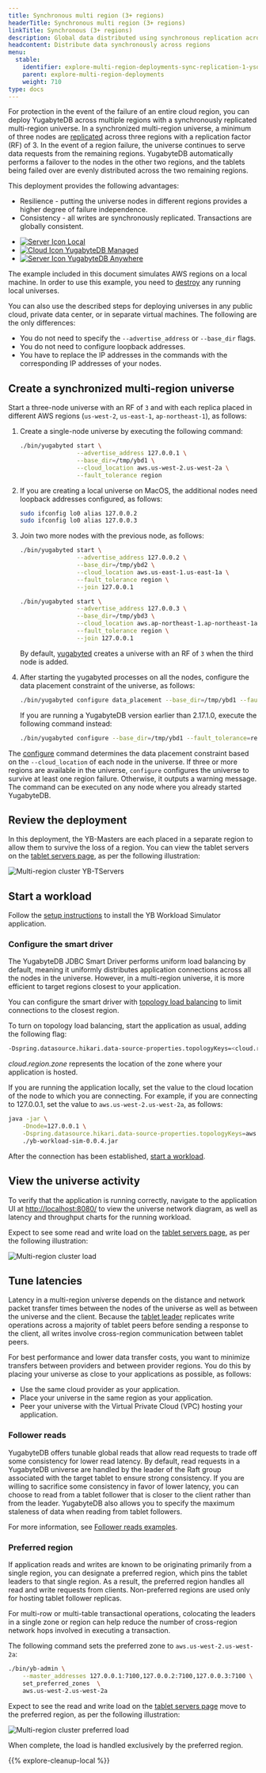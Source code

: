 ```yaml
---
title: Synchronous multi region (3+ regions)
headerTitle: Synchronous multi region (3+ regions)
linkTitle: Synchronous (3+ regions)
description: Global data distributed using synchronous replication across regions.
headcontent: Distribute data synchronously across regions
menu:
  stable:
    identifier: explore-multi-region-deployments-sync-replication-1-ysql
    parent: explore-multi-region-deployments
    weight: 710
type: docs
---
```


For protection in the event of the failure of an entire cloud region, you can deploy YugabyteDB across multiple regions with a synchronously replicated multi-region universe. In a synchronized multi-region universe, a minimum of three nodes are [replicated](../../../architecture/docdb-replication/replication/) across three regions with a replication factor (RF) of 3. In the event of a region failure, the universe continues to serve data requests from the remaining regions. YugabyteDB automatically performs a failover to the nodes in the other two regions, and the tablets being failed over are evenly distributed across the two remaining regions.

This deployment provides the following advantages:

- Resilience - putting the universe nodes in different regions provides a higher degree of failure independence.
- Consistency - all writes are synchronously replicated. Transactions are globally consistent.

<ul class="nav nav-tabs-alt nav-tabs-yb">
  <li>
    <a href="../synchronous-replication-ysql/" class="nav-link active">
      <img src="/icons/database.svg" alt="Server Icon">
      Local
    </a>
  </li>
  <li>
    <a href="../synchronous-replication-cloud/" class="nav-link">
      <img src="/icons/cloud.svg" alt="Cloud Icon">
      YugabyteDB Managed
    </a>
  </li>
  <li>
    <a href="../synchronous-replication-yba/" class="nav-link">
      <img src="/icons/server.svg" alt="Server Icon">
      YugabyteDB Anywhere
    </a>
  </li>
</ul>

The example included in this document simulates AWS regions on a local machine. In order to use this example, you need to [destroy](#clean-up) any running local universes.

You can also use the described steps for deploying universes in any public cloud, private data center, or in separate virtual machines. The following are the only differences:

- You do not need to specify the `--advertise_address` or `--base_dir` flags.
- You do not need to configure loopback addresses.
- You have to replace the IP addresses in the commands with the corresponding IP addresses of your nodes.

## Create a synchronized multi-region universe

Start a three-node universe with an RF of `3` and with each replica placed in different AWS regions (`us-west-2`, `us-east-1`, `ap-northeast-1`), as follows:

1. Create a single-node universe by executing the following command:

    ```sh
    ./bin/yugabyted start \
                    --advertise_address 127.0.0.1 \
                    --base_dir=/tmp/ybd1 \
                    --cloud_location aws.us-west-2.us-west-2a \
                    --fault_tolerance region
    ```

1. If you are creating a local universe on MacOS, the additional nodes need loopback addresses configured, as follows:

    ```sh
    sudo ifconfig lo0 alias 127.0.0.2
    sudo ifconfig lo0 alias 127.0.0.3
    ```

1. Join two more nodes with the previous node, as follows:

    ```sh
    ./bin/yugabyted start \
                    --advertise_address 127.0.0.2 \
                    --base_dir=/tmp/ybd2 \
                    --cloud_location aws.us-east-1.us-east-1a \
                    --fault_tolerance region \
                    --join 127.0.0.1
    ```

    ```sh
    ./bin/yugabyted start \
                    --advertise_address 127.0.0.3 \
                    --base_dir=/tmp/ybd3 \
                    --cloud_location aws.ap-northeast-1.ap-northeast-1a \
                    --fault_tolerance region \
                    --join 127.0.0.1
    ```

    By default, [yugabyted](../../../reference/configuration/yugabyted/) creates a universe with an RF of `3` when the third node is added.

1. After starting the yugabyted processes on all the nodes, configure the data placement constraint of the universe, as follows:

    ```sh
    ./bin/yugabyted configure data_placement --base_dir=/tmp/ybd1 --fault_tolerance=region
    ```

    If you are running a YugabyteDB version earlier than 2.17.1.0, execute the following command instead:

    ```sh
    ./bin/yugabyted configure --base_dir=/tmp/ybd1 --fault_tolerance=region
    ```

The [configure](../../../reference/configuration/yugabyted/#configure) command determines the data placement constraint based on the `--cloud_location` of each node in the universe. If three or more regions are available in the universe, `configure` configures the universe to survive at least one region failure. Otherwise, it outputs a warning message. The command can be executed on any node where you already started YugabyteDB.

## Review the deployment

In this deployment, the YB-Masters are each placed in a separate region to allow them to survive the loss of a region. You can view the tablet servers on the [tablet servers page](http://localhost:7000/tablet-servers), as per the following illustration:

![Multi-region cluster YB-TServers](/images/ce/online-reconfig-multi-zone-tservers.png)

## Start a workload

Follow the [setup instructions](../../#set-up-yb-workload-simulator) to install the YB Workload Simulator application.

### Configure the smart driver

The YugabyteDB JDBC Smart Driver performs uniform load balancing by default, meaning it uniformly distributes application connections across all the nodes in the universe. However, in a multi-region universe, it is more efficient to target regions closest to your application.

You can configure the smart driver with [topology load balancing](../../../drivers-orms/smart-drivers/#topology-aware-connection-load-balancing) to limit connections to the closest region.

To turn on topology load balancing, start the application as usual, adding the following flag:

```sh
-Dspring.datasource.hikari.data-source-properties.topologyKeys=<cloud.region.zone>
```

*cloud.region.zone* represents the location of the zone where your application is hosted.

If you are running the application locally, set the value to the cloud location of the node to which you are connecting. For example, if you are connecting to 127.0.0.1, set the value to `aws.us-west-2.us-west-2a`, as follows:

```sh
java -jar \
    -Dnode=127.0.0.1 \
    -Dspring.datasource.hikari.data-source-properties.topologyKeys=aws.us-west-2.us-west-2a \
    ./yb-workload-sim-0.0.4.jar
```

After the connection has been established, [start a workload](../../#start-a-read-and-write-workload).

## View the universe activity

To verify that the application is running correctly, navigate to the application UI at <http://localhost:8080/> to view the universe network diagram, as well as latency and throughput charts for the running workload.

Expect to see some read and write load on the [tablet servers page](http://localhost:7000/tablet-servers), as per the following illustration:

![Multi-region cluster load](/images/ce/online-reconfig-multi-zone-load.png)

## Tune latencies

Latency in a multi-region universe depends on the distance and network packet transfer times between the nodes of the universe as well as between the universe and the client. Because the [tablet leader](../../../architecture/core-functions/write-path/#preparation-of-the-operation-for-replication-by-tablet-leader) replicates write operations across a majority of tablet peers before sending a response to the client, all writes involve cross-region communication between tablet peers.

For best performance and lower data transfer costs, you want to minimize transfers between providers and between provider regions. You do this by placing your universe as close to your applications as possible, as follows:

- Use the same cloud provider as your application.
- Place your universe in the same region as your application.
- Peer your universe with the Virtual Private Cloud (VPC) hosting your application.

### Follower reads

YugabyteDB offers tunable global reads that allow read requests to trade off some consistency for lower read latency. By default, read requests in a YugabyteDB universe are handled by the leader of the Raft group associated with the target tablet to ensure strong consistency. If you are willing to sacrifice some consistency in favor of lower latency, you can choose to read from a tablet follower that is closer to the client rather than from the leader. YugabyteDB also allows you to specify the maximum staleness of data when reading from tablet followers.

For more information, see [Follower reads examples](../../ysql-language-features/going-beyond-sql/follower-reads-ysql/).

### Preferred region

If application reads and writes are known to be originating primarily from a single region, you can designate a preferred region, which pins the tablet leaders to that single region. As a result, the preferred region handles all read and write requests from clients. Non-preferred regions are used only for hosting tablet follower replicas.

For multi-row or multi-table transactional operations, colocating the leaders in a single zone or region can help reduce the number of cross-region network hops involved in executing a transaction.

The following command sets the preferred zone to `aws.us-west-2.us-west-2a`:

```sh
./bin/yb-admin \
    --master_addresses 127.0.0.1:7100,127.0.0.2:7100,127.0.0.3:7100 \
    set_preferred_zones  \
    aws.us-west-2.us-west-2a
```

Expect to see the read and write load on the [tablet servers page](http://localhost:7000/tablet-servers) move to the preferred region, as per the following illustration:

![Multi-region cluster preferred load](/images/ce/online-reconfig-multi-zone-pref-load.png)

When complete, the load is handled exclusively by the preferred region.

{{% explore-cleanup-local %}}
